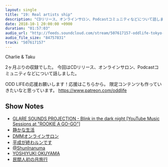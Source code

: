 ```yaml
---
layout: single
title: "19: Real artists ship"
description: "CDリリース、オンラインサロン、Podcastコミュニティなどについて話しました。"
date: 2018-10-1 20:00:00 +0900
duration: "01:57:03"
audio_url: "http://feeds.soundcloud.com/stream/507617157-oddlife-tokyo-19-real-artists-ship.mp3"
audio_file_size: "84757831"
track: "507617157"
---
```

Charlie & Taku

2ヶ月ぶりの収録でした。
今回はCDリリース、オンラインサロン、Podcastコミュニティなどについて話しました。

ODD LIFEの応援お願いします！応援はこちらから。
限定コンテンツも作っていきたいなと思っています。
https://www.patreon.com/oddlife

## Show Notes
- [GLARE SOUNDS PROJECTION - Blink in the dark night [YouTube Music Sessions at "ROOKIE A GO-GO"]](https://youtu.be/teWbNRlcrug)
- [静かな生活](https://odd-life.shop/items/5ba8fd22a6e6ee0bb3000046)
- [DMMオンラインサロン](https://lounge.dmm.com)
- [平成が終わルンです](http://talking-tshirts.com/heiseigaowarundesu/)
- [@ShunInanuma](https://twitter.com/ShunInanuma)
- [YOSHIYUKI OKUYAMA](http://y-okuyama.com)
- [民間人初の月旅行](https://toyokeizai.net/articles/-/238271)